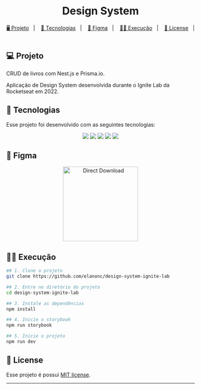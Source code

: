 <h1 align="center">
  Design System
</h1>

<p align="center">
  <a href="#-projeto">🖥️ Projeto</a>&nbsp;&nbsp;&nbsp;|&nbsp;&nbsp;&nbsp;
  <a href="#-tecnologias">🚀 Tecnologias</a>&nbsp;&nbsp;&nbsp;|&nbsp;&nbsp;&nbsp;
  <a href="#-figma">🎨 Figma</a>&nbsp;&nbsp;&nbsp;|&nbsp;&nbsp;&nbsp;
  <a href="#-execução">👨‍💻 Execução</a>&nbsp;&nbsp;&nbsp;|&nbsp;&nbsp;&nbsp;
  <a href="#-license">📝 License</a>&nbsp;&nbsp;&nbsp;|&nbsp;&nbsp;&nbsp;
</p>


## 💻 Projeto

CRUD de livros com Nest.js e Prisma.io.  

Aplicação de Design System desenvolvida durante o Ignite Lab da Rocketseat em 2022. 

## 🚀 Tecnologias

Esse projeto foi desenvolvido com as seguintes tecnologias:

<p align="center">
    <img src="https://img.shields.io/badge/typescript-%23007ACC.svg?style=for-the-badge&logo=typescript&logoColor=white">
    <img src="https://img.shields.io/badge/react-%2320232a.svg?style=for-the-badge&logo=react&logoColor=%2361DAFB">
    <img src="https://img.shields.io/badge/-Storybook-FF4785?style=for-the-badge&logo=storybook&logoColor=white">
    <img src="https://img.shields.io/badge/tailwindcss-%2338B2AC.svg?style=for-the-badge&logo=tailwind-css&logoColor=white">
    <img src="https://img.shields.io/badge/badge/figma-%23F24E1E.svg?style=for-the-badge&logo=figma&logoColor=white">
</p>

## 🎨 Figma

<p align="center">
    <a href="https://www.figma.com/file/WBx7iifytwe96G6GNwsHc5/Design-System?node-id=0%3A1&t=uEcVR6g6csEWZxzp-1">
      <img alt="Direct Download" src="https://img.shields.io/badge/Access Web Layout-black?style=flat-square&logo=figma&logoColor=red" width="200px" />
    </a>
</p>

## 👨‍💻 Execução

```bash
## 1. Clone o projeto
git clone https://github.com/elanonc/design-system-ignite-lab

## 2. Entre no diretório do projeto
cd design-system-ignite-lab

## 3. Instale as dependências
npm install

## 4. Inicie o storybook
npm run storybook

## 5. Inicie o projeto
npm run dev
```

## 📝 License

Esse projeto é possui [MIT license](./LICENSE).

---
